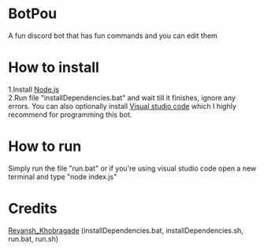 # BotPou
A fun discord bot that has fun commands and you can edit them
# How to install
1.Install [Node.js](https://nodejs.org/en/)<br/>
2.Run file "installDependencies.bat" and wait till it finishes, ignore any errors.
You can also optionally install [Visual studio code](https://code.visualstudio.com/) which I highly recommend for programming this bot.
# How to run
Simply run the file  "run.bat" or if you're using visual studio code open a new terminal and type "node index.js"
# Credits
[Reyansh_Khobragade](https://github.com/Reyansh-Khobragade) (installDependencies.bat, installDependencies.sh, run.bat, run.sh)

